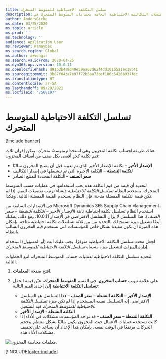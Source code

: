 ```yaml
---
title: تسلسل التكلفة الاحتياطية للمتوسط المتحرك
description: يوفر هذا الموضوع معلومات حول تسلسلات التكاليف الاحتياطية الخاصة بحسابات المتوسط المتحرك في Microsoft Dynamics 365 Supply Chain Management.
author: AndersGirke
ms.date: 03/25/2020
ms.topic: article
ms.prod: ''
ms.technology: ''
audience: Application User
ms.reviewer: kamaybac
ms.search.region: Global
ms.author: aevengir
ms.search.validFrom: 2020-03-25
ms.dyn365.ops.version: 10.0.11
ms.openlocfilehash: d91b3b4b8d49e59aa03d62f4dd101b5a1ec18c41
ms.sourcegitcommit: 3b87f042a7e97f72b5aa73bef186c5426b937fec
ms.translationtype: HT
ms.contentlocale: ar-SA
ms.lasthandoff: 09/29/2021
ms.locfileid: "7568197"
---
```

# <a name="moving-average-fallback-cost-sequence"></a>تسلسل التكلفة الاحتياطية للمتوسط المتحرك

[!include [banner](../includes/banner.md)]

هناك طريقة لحساب تكلفة المخزون وهي استخدام _متوسط متحرك_. يمكن إقران ثلاث قيم تكلفة كحدٍ أقصى بكل صنف من أصناف المخزون:

- **الإصدار الأخير** – تكلفة الإصدار الأخير الذي تم تعيينه قبل أن يصبح المخزون سالبًا
- **التكلفة النشطة** – التكلفة الأخيرة التي تم تنشيطها في إصدار التكاليف
- **سعر الصنف** – التكلفة المحددة للمنتج الصادر

لتحديد أي قيمة من قيم التكلفة هذه يجب استخدامها في عمليات حسب المتوسط المتحرك، يستخدم النظام _تسلسل التكلفة الاحتياطية_ لإنشاء ترتيب تفضيلات للقيم. إذا لم تكن قيمة التكلفة المفضلة متاحة، فإن النظام يستخدم القيمة المفضلة التالية، وهكذا.

في الإصدارات السابقة من Microsoft Dynamics 365 Supply Chain Management، استخدم النظام تسلسل تكلفة احتياطية ثابتة (_الإصدار الأخير – التكلفة النشطة – سعر الصنف_). هذا التسلسل لا يزال التسلسل الافتراضي في الإصدار 10.0.11. ومع ذلك، يمكنك أيضًا تشغيل ميزة تسمح لك بالتحديد من بين ثلاثة تسلسلات تكلفة احتياطية متاحة. بإمكان هذه الميزة أن تكون مفيدة بشكل خاص للمؤسسات التي تستخدم قيم المخزون السالب بانتظام.

لجعل محدد تسلسل التكلفة الاحتياطية متوفرًا، يجب عليك أنت (أو المسؤول) استخدام [إدارة الميزات](../../fin-ops-core/fin-ops/get-started/feature-management/feature-management-overview.md) لتشغيل ميزة مسماة _تسلسل التكلفة الاحتياطية للمتوسط المتحرك_.

لتحديد تسلسل التكلفة الاحتياطية لعمليات حساب المتوسط المتحرك، اتبع الخطوات التالية.

1. افتح صفحة **المعلمات**.
2. على علامة تبويب **حساب المخزون**، في القسم **المتوسط المتحرك**، عيّن قيمة الحقل **تسلسل التكلفة الاحتياطية** إلى إحدى القيم التالية:

    - **الإصدار الأخير – التكلفة النشطة – سعر الصنف** – هذا التسلسل هو التسلسل الافتراضي. إنه التسلسل نفسه المستخدم إذا لم تكن ميزة _تسلسل التكلفة الاحتياطية للمتوسط المتحرك‬_ قيد التشغيل.
    - **التكلفة النشطة - الإصدار الأخير**
    - **التكلفة النشطة – سعر الصنف** – قد تواجه المؤسسات مشكلات في الأداء إذا كانت تستخدم عمليات الأعمال حيث المخزون يكون سالبًا بشكل منتظم، وحجم الحركات مرتفعًا في الوقت نفسه. بإمكان هذا الإعداد أن يساعد على تخفيف مشكلات الأداء هذه.

![معلمات محاسبة المخزون.](media/inventory-accounting-parameters.png "معلمات محاسبة المخزون")


[!INCLUDE[footer-include](../../includes/footer-banner.md)]